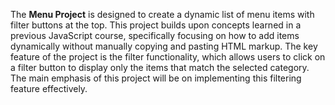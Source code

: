 The **Menu Project** is designed to create a dynamic list of menu items with filter buttons at the top. This project builds upon concepts learned in a previous JavaScript course, specifically focusing on how to add items dynamically without manually copying and pasting HTML markup. The key feature of the project is the filter functionality, which allows users to click on a filter button to display only the items that match the selected category. The main emphasis of this project will be on implementing this filtering feature effectively.
